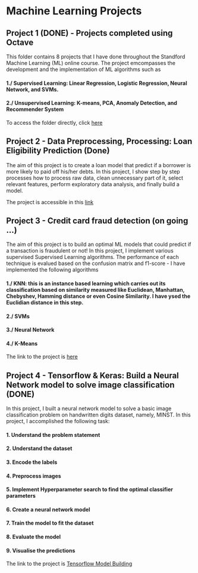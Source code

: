 # Machine Learning Projects

## Project 1 (DONE) - Projects completed using Octave
This folder contains 8 projects that I have done throughout the Standford Machine Learning (ML) online course. The project emcompasses the development and the implementation of ML algorithms such as

  #### 1./ Supervised Learning: Linear Regression, Logistic Regression, Neural Network, and SVMs. 
  #### 2./ Unsupervised Learning: K-means, PCA, Anomaly Detection, and Recommender System

To access the folder directly, click [here](https://github.com/adjanni/Machine_Learning_Projects/tree/master/8_ML_Projects_OCTAVE)

## Project 2 - Data Preprocessing, Processing: Loan Eligibility Prediction (Done)
The aim of this project is to create a loan model that predict if a borrower is more likely to paid off his/her debts. In this project, I show step by step processes how to process raw data, clean unnecessary part of it, select relevant features, perform exploratory data analysis, and finally build a model.

The project is accessible in this [link](https://github.com/adjanni/Machine_Learning_Projects/tree/master/DataPreprocessing_Predicting_Loan_Repayment)


## Project 3 - Credit card fraud detection (on going ...)
The aim of this project is to build an optimal ML models that could predict if a transaction is fraudulent or not! In this project, I implement various supervised Supervised Learning algorithms. The performance of each technique is evalued based on the confusion matrix and f1-score - I have implemented the following algorithms 
  #### 1./ KNN: this is an instance based learning which carries out its classification based on similarity measured like Euclidean, Manhattan, Chebyshev, Hamming distance or even Cosine Similarity. I have ysed the Euclidian distance in this step.
  #### 2./ SVMs
  #### 3./ Neural Network
  #### 4./ K-Means
  
The link to the project is [here](https://github.com/adjanni/Machine_Learning_Projects/tree/master/Credit_Card_Fraud_Detection)

## Project 4 - Tensorflow & Keras: Build a Neural Network model to solve image classification (DONE)
In this project, I built a neural network model to solve a basic image classification problem on handwritten digits dataset, namely, MINST. In this project, I accomplished the following task:

  #### 1. Understand the problem statement
  #### 2. Understand the dataset
  #### 3. Encode the labels
  #### 4. Preprocess images
  #### 5. Implement Hyperparameter search to find the optimal classifier parameters
  #### 6. Create a neural network model
  #### 7. Train the model to fit the dataset
  #### 8. Evaluate the model
  #### 9. Visualise the predictions
  
The link to the project is [Tensorflow Model Building](https://github.com/adjanni/Machine_Learning_Projects/tree/master/TensorFlow_Keras_Projects/Image_classifcation_TF_Keras)
